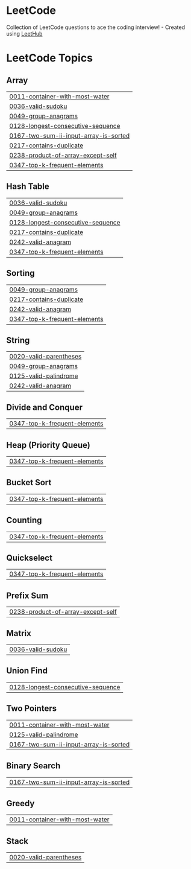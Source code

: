 # LeetCode
Collection of LeetCode questions to ace the coding interview! - Created using [LeetHub](https://github.com/QasimWani/LeetHub)

<!---LeetCode Topics Start-->
# LeetCode Topics
## Array
|  |
| ------- |
| [0011-container-with-most-water](https://github.com/syedTalal10/LeetCode/tree/master/0011-container-with-most-water) |
| [0036-valid-sudoku](https://github.com/syedTalal10/LeetCode/tree/master/0036-valid-sudoku) |
| [0049-group-anagrams](https://github.com/syedTalal10/LeetCode/tree/master/0049-group-anagrams) |
| [0128-longest-consecutive-sequence](https://github.com/syedTalal10/LeetCode/tree/master/0128-longest-consecutive-sequence) |
| [0167-two-sum-ii-input-array-is-sorted](https://github.com/syedTalal10/LeetCode/tree/master/0167-two-sum-ii-input-array-is-sorted) |
| [0217-contains-duplicate](https://github.com/syedTalal10/LeetCode/tree/master/0217-contains-duplicate) |
| [0238-product-of-array-except-self](https://github.com/syedTalal10/LeetCode/tree/master/0238-product-of-array-except-self) |
| [0347-top-k-frequent-elements](https://github.com/syedTalal10/LeetCode/tree/master/0347-top-k-frequent-elements) |
## Hash Table
|  |
| ------- |
| [0036-valid-sudoku](https://github.com/syedTalal10/LeetCode/tree/master/0036-valid-sudoku) |
| [0049-group-anagrams](https://github.com/syedTalal10/LeetCode/tree/master/0049-group-anagrams) |
| [0128-longest-consecutive-sequence](https://github.com/syedTalal10/LeetCode/tree/master/0128-longest-consecutive-sequence) |
| [0217-contains-duplicate](https://github.com/syedTalal10/LeetCode/tree/master/0217-contains-duplicate) |
| [0242-valid-anagram](https://github.com/syedTalal10/LeetCode/tree/master/0242-valid-anagram) |
| [0347-top-k-frequent-elements](https://github.com/syedTalal10/LeetCode/tree/master/0347-top-k-frequent-elements) |
## Sorting
|  |
| ------- |
| [0049-group-anagrams](https://github.com/syedTalal10/LeetCode/tree/master/0049-group-anagrams) |
| [0217-contains-duplicate](https://github.com/syedTalal10/LeetCode/tree/master/0217-contains-duplicate) |
| [0242-valid-anagram](https://github.com/syedTalal10/LeetCode/tree/master/0242-valid-anagram) |
| [0347-top-k-frequent-elements](https://github.com/syedTalal10/LeetCode/tree/master/0347-top-k-frequent-elements) |
## String
|  |
| ------- |
| [0020-valid-parentheses](https://github.com/syedTalal10/LeetCode/tree/master/0020-valid-parentheses) |
| [0049-group-anagrams](https://github.com/syedTalal10/LeetCode/tree/master/0049-group-anagrams) |
| [0125-valid-palindrome](https://github.com/syedTalal10/LeetCode/tree/master/0125-valid-palindrome) |
| [0242-valid-anagram](https://github.com/syedTalal10/LeetCode/tree/master/0242-valid-anagram) |
## Divide and Conquer
|  |
| ------- |
| [0347-top-k-frequent-elements](https://github.com/syedTalal10/LeetCode/tree/master/0347-top-k-frequent-elements) |
## Heap (Priority Queue)
|  |
| ------- |
| [0347-top-k-frequent-elements](https://github.com/syedTalal10/LeetCode/tree/master/0347-top-k-frequent-elements) |
## Bucket Sort
|  |
| ------- |
| [0347-top-k-frequent-elements](https://github.com/syedTalal10/LeetCode/tree/master/0347-top-k-frequent-elements) |
## Counting
|  |
| ------- |
| [0347-top-k-frequent-elements](https://github.com/syedTalal10/LeetCode/tree/master/0347-top-k-frequent-elements) |
## Quickselect
|  |
| ------- |
| [0347-top-k-frequent-elements](https://github.com/syedTalal10/LeetCode/tree/master/0347-top-k-frequent-elements) |
## Prefix Sum
|  |
| ------- |
| [0238-product-of-array-except-self](https://github.com/syedTalal10/LeetCode/tree/master/0238-product-of-array-except-self) |
## Matrix
|  |
| ------- |
| [0036-valid-sudoku](https://github.com/syedTalal10/LeetCode/tree/master/0036-valid-sudoku) |
## Union Find
|  |
| ------- |
| [0128-longest-consecutive-sequence](https://github.com/syedTalal10/LeetCode/tree/master/0128-longest-consecutive-sequence) |
## Two Pointers
|  |
| ------- |
| [0011-container-with-most-water](https://github.com/syedTalal10/LeetCode/tree/master/0011-container-with-most-water) |
| [0125-valid-palindrome](https://github.com/syedTalal10/LeetCode/tree/master/0125-valid-palindrome) |
| [0167-two-sum-ii-input-array-is-sorted](https://github.com/syedTalal10/LeetCode/tree/master/0167-two-sum-ii-input-array-is-sorted) |
## Binary Search
|  |
| ------- |
| [0167-two-sum-ii-input-array-is-sorted](https://github.com/syedTalal10/LeetCode/tree/master/0167-two-sum-ii-input-array-is-sorted) |
## Greedy
|  |
| ------- |
| [0011-container-with-most-water](https://github.com/syedTalal10/LeetCode/tree/master/0011-container-with-most-water) |
## Stack
|  |
| ------- |
| [0020-valid-parentheses](https://github.com/syedTalal10/LeetCode/tree/master/0020-valid-parentheses) |
<!---LeetCode Topics End-->